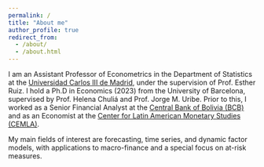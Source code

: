 ```yaml
---
permalink: /
title: "About me"
author_profile: true
redirect_from: 
  - /about/
  - /about.html
---
```


I am an Assistant Professor of Econometrics in the Department of Statistics at the <a href="https://www.uc3m.es/departamento-estadistica/inicio">Universidad Carlos III de Madrid</a>,  under the supervision of Prof. Esther Ruiz. I hold a Ph.D in Economics (2023) from the University of Barcelona, supervised by Prof. Helena Chuliá and Prof. Jorge M. Uribe. Prior to this, I worked as a Senior Financial Analyst at the <a href="https://www.bcb.gob.bo">Central Bank of Bolivia (BCB)</a> and as an Economist at the <a href="https://www.cemla.org/index.html">Center for Latin American Monetary Studies (CEMLA)</a>.

My main fields of interest are forecasting, time series, and dynamic factor models, with applications to macro-finance and a special focus on at-risk measures.



